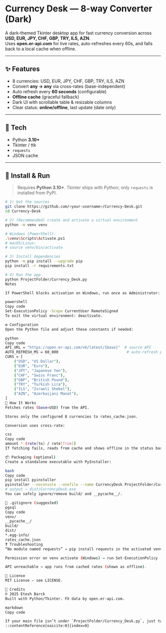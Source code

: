 # Currency Desk — 8-way Converter (Dark)

A dark-themed Tkinter desktop app for fast currency conversion across **USD, EUR, JPY, CHF, GBP, TRY, ILS, AZN**.  
Uses **open.er-api.com** for live rates, auto-refreshes every 60s, and falls back to a local cache when offline.

---

## ✨ Features
- 8 currencies: USD, EUR, JPY, CHF, GBP, TRY, ILS, AZN  
- Convert **any → any** via cross-rates (base-independent)  
- Auto refresh every **60 seconds** (configurable)  
- **Offline cache** (graceful fallback)  
- Dark UI with scrollable table & resizable columns  
- Clear status: **online/offline**, last update (date only)

---

## 🧱 Tech
- Python **3.10+**
- Tkinter / ttk
- `requests`
- JSON cache

---

## 🚀 Install & Run

> Requires **Python 3.10+**. Tkinter ships with Python; only `requests` is installed from PyPI.

```bash
# 1) Get the sources
git clone https://github.com/<your-username>/Currency-Desk.git
cd Currency-Desk

# 2) (Recommended) create and activate a virtual environment
python -m venv venv

# Windows (PowerShell):
.\venv\Scripts\Activate.ps1
# macOS/Linux:
# source venv/bin/activate

# 3) Install dependencies
python -m pip install --upgrade pip
pip install -r requirements.txt

# 4) Run the app
python ProjectFolder/Currency_Desk.py
Notes

If PowerShell blocks activation on Windows, run once as Administrator:

powershell
Copy code
Set-ExecutionPolicy -Scope CurrentUser RemoteSigned
To exit the virtual environment: deactivate.

⚙️ Configuration
Open the Python file and adjust these constants if needed:

python
Copy code
API_URL = "https://open.er-api.com/v6/latest/{base}"  # source API
AUTO_REFRESH_MS = 60_000                               # auto-refresh period (ms)
CURS = [
    ("USD", "US Dollar"),
    ("EUR", "Euro"),
    ("JPY", "Japanese Yen"),
    ("CHF", "Swiss Franc"),
    ("GBP", "British Pound"),
    ("TRY", "Turkish Lira"),
    ("ILS", "Israeli Shekel"),
    ("AZN", "Azerbaijani Manat"),
]
🧪 How It Works
Fetches rates (base=USD) from the API.

Stores only the configured 8 currencies to rates_cache.json.

Conversion uses cross-rate:

css
Copy code
amount * (rate[to] / rate[from])
If fetching fails, reads from cache and shows offline in the status bar.

📦 Packaging (optional)
Create a standalone executable with PyInstaller:

bash
Copy code
pip install pyinstaller
pyinstaller --noconsole --onefile --name CurrencyDesk ProjectFolder/Currency_Desk.py
# output → dist/CurrencyDesk.exe
You can safely ignore/remove build/ and __pycache__/.

🧹 .gitignore (suggested)
pgsql
Copy code
venv/
__pycache__/
build/
dist/
*.egg-info/
rates_cache.json
❓ Troubleshooting
“No module named requests” → pip install requests in the activated venv.

Permission error on venv activate (Windows) → run Set-ExecutionPolicy -Scope CurrentUser RemoteSigned once.

API unreachable → app runs from cached rates (shown as offline).

📜 License
MIT License — see LICENSE.

👤 Credits
© 2025 Etesh Barck
Built with Python/Tkinter. FX data by open.er-api.com.

markdown
Copy code

If your main file isn’t under `ProjectFolder/Currency_Desk.py`, just tweak that path in the **Run** and **PyInstaller** commands.
::contentReference[oaicite:0]{index=0}
